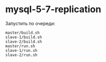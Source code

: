# mysql-5-7-replication

Запустить по очереди:

```
master/build.sh
slave-1/build.sh
slave-2/build.sh
master/run.sh
slave-1/run.sh
slave-2/run.sh
```